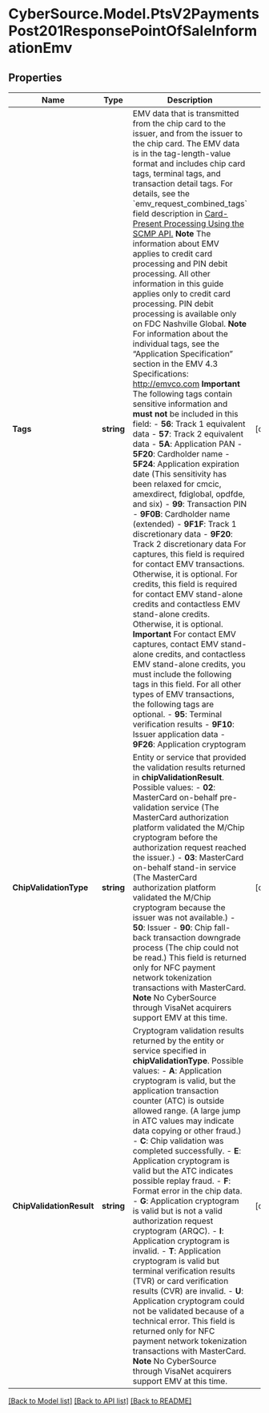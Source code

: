 # CyberSource.Model.PtsV2PaymentsPost201ResponsePointOfSaleInformationEmv
## Properties

Name | Type | Description | Notes
------------ | ------------- | ------------- | -------------
**Tags** | **string** | EMV data that is transmitted from the chip card to the issuer, and from the issuer to the chip card. The EMV data is in the tag-length-value format and includes chip card tags, terminal tags, and transaction detail tags.  For details, see the &#x60;emv_request_combined_tags&#x60; field description in [Card-Present Processing Using the SCMP API.](https://apps.cybersource.com/library/documentation/dev_guides/Retail_SCMP_API/html/wwhelp/wwhimpl/js/html/wwhelp.htm)  **Note** The information about EMV applies to credit card processing and PIN debit processing. All other information in this guide applies only to credit card processing. PIN debit processing is available only on FDC Nashville Global.  **Note** For information about the individual tags, see the “Application Specification” section in the EMV 4.3 Specifications: http://emvco.com  **Important** The following tags contain sensitive information and **must not** be included in this field:   - **56**: Track 1 equivalent data  - **57**: Track 2 equivalent data  - **5A**: Application PAN  - **5F20**: Cardholder name  - **5F24**: Application expiration date (This sensitivity has been relaxed for cmcic, amexdirect, fdiglobal, opdfde, and six)  - **99**: Transaction PIN  - **9F0B**: Cardholder name (extended)  - **9F1F**: Track 1 discretionary data  - **9F20**: Track 2 discretionary data  For captures, this field is required for contact EMV transactions. Otherwise, it is optional.  For credits, this field is required for contact EMV stand-alone credits and contactless EMV stand-alone credits. Otherwise, it is optional.  **Important** For contact EMV captures, contact EMV stand-alone credits, and contactless EMV stand-alone credits, you must include the following tags in this field. For all other types of EMV transactions, the following tags are optional.   - **95**: Terminal verification results  - **9F10**: Issuer application data  - **9F26**: Application cryptogram  | [optional] 
**ChipValidationType** | **string** | Entity or service that provided the validation results returned in **chipValidationResult**.  Possible values:  - **02**: MasterCard on-behalf pre-validation service (The MasterCard authorization platform validated the M/Chip cryptogram before the authorization request reached the issuer.)  - **03**: MasterCard on-behalf stand-in service (The MasterCard authorization platform validated the M/Chip cryptogram because the issuer was not available.)  - **50**: Issuer  - **90**: Chip fall-back transaction downgrade process (The chip could not be read.)  This field is returned only for NFC payment network tokenization transactions with MasterCard.  **Note** No CyberSource through VisaNet acquirers support EMV at this time.  | [optional] 
**ChipValidationResult** | **string** | Cryptogram validation results returned by the entity or service specified in **chipValidationType**.  Possible values: - **A**: Application cryptogram is valid, but the application transaction counter (ATC) is outside allowed range. (A large jump in ATC values may indicate data copying or other fraud.) - **C**: Chip validation was completed successfully. - **E**: Application cryptogram is valid but the ATC indicates possible replay fraud. - **F**: Format error in the chip data. - **G**: Application cryptogram is valid but is not a valid authorization request cryptogram (ARQC). - **I**: Application cryptogram is invalid. - **T**: Application cryptogram is valid but terminal verification results (TVR) or card verification results (CVR) are invalid. - **U**: Application cryptogram could not be validated because of a technical error.  This field is returned only for NFC payment network tokenization transactions with MasterCard.  **Note** No CyberSource through VisaNet acquirers support EMV at this time.  | [optional] 

[[Back to Model list]](../README.md#documentation-for-models) [[Back to API list]](../README.md#documentation-for-api-endpoints) [[Back to README]](../README.md)

